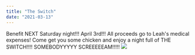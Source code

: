 ```yaml
---
title: "The Switch"
date: "2021-03-13"
---
```

Benefit NEXT Saturday night!!! April 3rd!!! 
All proceeds go to Leah's medical expenses! Come get you some chicken and enjoy a night full of THE SWITCH!!!! SOMEBODYYYYY SCREEEEEAM!!!!!
<img src="./img/20210403.jpg">